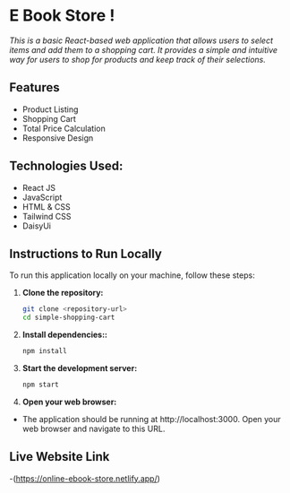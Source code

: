 
# E Book Store !

*_This is a basic React-based web application that allows users to select items and add them to a shopping cart. It provides a simple and intuitive way for users to shop for products and keep track of their selections._*

## Features
- Product Listing
- Shopping Cart
- Total Price Calculation
- Responsive Design


## Technologies Used:
- React JS
- JavaScript
- HTML & CSS
- Tailwind CSS
- DaisyUi


## Instructions to Run Locally

To run this application locally on your machine, follow these steps:

1. **Clone the repository:**

   ```bash
   git clone <repository-url>
   cd simple-shopping-cart
   
2. **Install dependencies::**

   ```bash
   npm install
3. **Start the development server:**

   ```bash
   npm start
4. **Open your web browser:**
- The application should be running at http://localhost:3000. Open your web browser and navigate to this URL.


## Live Website Link
-(https://online-ebook-store.netlify.app/)
